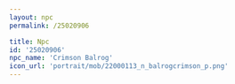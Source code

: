 ```yaml
---
layout: npc
permalink: /25020906

title: Npc
id: '25020906'
npc_name: 'Crimson Balrog'
icon_url: 'portrait/mob/22000113_n_balrogcrimson_p.png'
---
```


